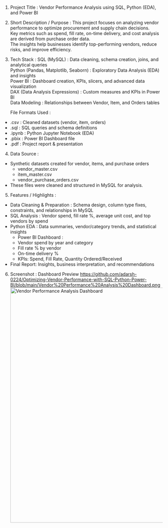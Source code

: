 1. Project Title : Vendor Performance Analysis using SQL, Python (EDA), and Power BI

2. Short Description / Purpose : 
This project focuses on analyzing vendor performance to optimize procurement and supply chain decisions.  
Key metrics such as spend, fill rate, on-time delivery, and cost analysis are derived from purchase order data.  
The insights help businesses identify top-performing vendors, reduce risks, and improve efficiency.


3. Tech Stack :
SQL (MySQL) : Data cleaning, schema creation, joins, and analytical queries  
Python (Pandas, Matplotlib, Seaborn) : Exploratory Data Analysis (EDA) and insights  
Power BI : Dashboard creation, KPIs, slicers, and advanced data visualization  
DAX (Data Analysis Expressions) : Custom measures and KPIs in Power BI  
Data Modeling : Relationships between Vendor, Item, and Orders tables

    File Formats Used :  
  - .csv : Cleaned datasets (vendor, item, orders)  
  - .sql : SQL queries and schema definitions  
  - .ipynb : Python Jupyter Notebook (EDA)  
  - .pbix : Power BI Dashboard file  
  - .pdf : Project report & presentation


4. Data Source :
- Synthetic datasets created for vendor, items, and purchase orders
  - vendor_master.csv
  - item_master.csv
  - vendor_purchase_orders.csv
- These files were cleaned and structured in MySQL for analysis.  


5. Features / Highlights : 
- Data Cleaning & Preparation : Schema design, column type fixes, constraints, and relationships in MySQL  
- SQL Analysis : Vendor spend, fill rate %, average unit cost, and top vendors by spend  
- Python EDA : Data summaries, vendor/category trends, and statistical insights  
  - Power BI Dashboard :
  - Vendor spend by year and category  
  - Fill rate % by vendor  
  - On-time delivery %  
  - KPIs: Spend, Fill Rate, Quantity Ordered/Received  
- Final Report: Insights, business interpretation, and recommendations  


6. Screenshot : Dashboard Preview https://github.com/adarsh-0224/Optimizing-Vendor-Performance-with-SQL-Python-Power-BI/blob/main/Vendor%20Performance%20Analysis%20Dashboard.png
   <img width="1371" height="740" alt="Vendor Performance Analysis Dashboard" src="https://github.com/user-attachments/assets/ad1dffed-c500-44f5-85b9-fdf63620ed83" />



